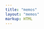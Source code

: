 ```yaml
---
title: "memos"
layout: "memos"
markup: HTML
---
```


<link href="/memos/assets/css/style.css" rel="stylesheet" type="text/css">
<link href="/memos/assets/css/APlayer.min.css" rel="stylesheet" type="text/css">
<link href="/memos/assets/css/highlight.github.min.css" rel="stylesheet" type="text/css">
<link href="/memos/assets/css/custom.css" rel="stylesheet" type="text/css">

<script type="text/javascript" src="/memos/assets/js/lazyload.min.js?v=17.8.3"></script>
<script type="text/javascript" src="/memos/assets/js/marked.min.js?v=4.2.2"></script>
<script type="text/javascript" src="/memos/assets/js/view-image.min.js"></script>
<!-- <script type="text/javascript" src="assets/js/pangu.min.js?v=4.0.7"></script> -->
<script type="text/javascript" src="/memos/assets/js/moment.min.js?v=2.29.4"></script>
<script type="text/javascript" src="/memos/assets/js/moment.twitter.js"></script>
<script type="text/javascript" src="/memos/assets/js/APlayer.min.js"></script>
<script type="text/javascript" src="/memos/assets/js/Meting.min.js"></script>
<script type="text/javascript" src="/memos/assets/js/highlight.min.js"></script>
<script type="text/javascript" src="/memos/assets/js/main.js"></script>
<script type="text/javascript" src="/memos/assets/js/custom.js"></script>

<!-- 修改自己的 Memos 设置 -->
<script type="text/javascript">
      var memos = {
          host: 'https://memo.wananaiko.com/',  //修改为自己部署 Memos 的网址，末尾有 / 斜杠
          limit: '20',  //默认每次显示 10条
          creatorId: '1',  //默认为 101用户 https://memo.wananaiko.com/u/1
          domId: '',  //默认为 #memos
          username: 'wananaiko',  //发布者 ID 自定义
          name: 'Aiko',  //发布者全称自定义
      }
</script>


<script src="/memos/assets/js/view-image.min.js"></script>
<script>
    window.ViewImage && ViewImage.init('.content img');
</script>